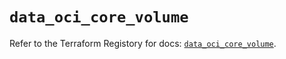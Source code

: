 # `data_oci_core_volume`

Refer to the Terraform Registory for docs: [`data_oci_core_volume`](https://registry.terraform.io/providers/oracle/oci/6.18.0/docs/data-sources/core_volume).
